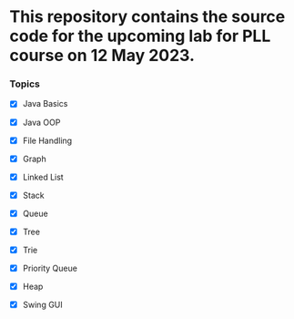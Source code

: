 # This repository contains the source code for the upcoming lab for PLL course on 12 May 2023.

### Topics

- [X] Java Basics
- [X] Java OOP
- [X] File Handling
- [X] Graph
- [X] Linked List
- [X] Stack
- [X] Queue
- [X] Tree
- [X] Trie
- [X] Priority Queue
- [X] Heap
- [X] Swing GUI


